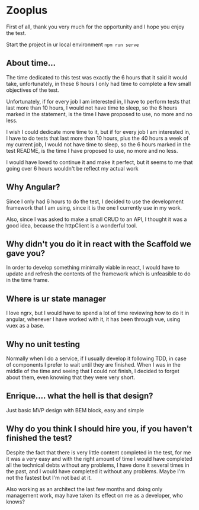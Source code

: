 # Zooplus

First of all, thank you very much for the opportunity and I hope you enjoy the test.

Start the project in ur local environment `npm run serve`

## About time...

The time dedicated to this test was exactly the 6 hours that it said it would take, unfortunately, in these 6 hours I only had time to complete a few small objectives of the test.

Unfortunately, if for every job I am interested in, I have to perform tests that last more than 10 hours, I would not have time to sleep, so the 6 hours marked in the statement, is the time I have proposed to use, no more and no less.

I wish I could dedicate more time to it, but if for every job I am interested in, I have to do tests that last more than 10 hours, plus the 40 hours a week of my current job, I would not have time to sleep, so the 6 hours marked in the test README, is the time I have proposed to use, no more and no less.

I would have loved to continue it and make it perfect, but it seems to me that going over 6 hours wouldn't be reflect my actual work

## Why Angular?

Since I only had 6 hours to do the test, I decided to use the development framework that I am using, since it is the one I currently use in my work.

Also, since I was asked to make a small CRUD to an API, I thought it was a good idea, because the httpClient is a wonderful tool.

## Why didn't you do it in react with the Scaffold we gave you?

In order to develop something minimally viable in react, I would have to update and refresh the contents of the framework which is unfeasible to do in the time frame.

## Where is ur state manager

I love ngrx, but I would have to spend a lot of time reviewing how to do it in angular, whenever I have worked with it, it has been through vue, using vuex as a base.

## Why no unit testing

Normally when I do a service, if I usually develop it following TDD, in case of components I prefer to wait until they are finished. When I was in the middle of the time and seeing that I could not finish, I decided to forget about them, even knowing that they were very short.

## Enrique.... what the hell is that design?

Just basic MVP design with BEM block, easy and simple

## Why do you think I should hire you, if you haven't finished the test?

Despite the fact that there is very little content completed in the test, for me it was a very easy and with the right amount of time I would have completed all the technical debts without any problems, I have done it several times in the past, and I would have completed it without any problems. Maybe I'm not the fastest but I'm not bad at it.

Also working as an architect the last few months and doing only management work, may have taken its effect on me as a developer, who knows?
